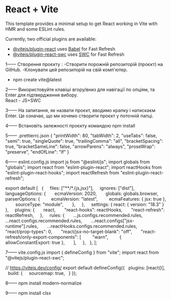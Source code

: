 # React + Vite

This template provides a minimal setup to get React working in Vite with HMR and some ESLint rules.

Currently, two official plugins are available:

- [@vitejs/plugin-react](https://github.com/vitejs/vite-plugin-react/blob/main/packages/plugin-react/README.md) uses [Babel](https://babeljs.io/) for Fast Refresh
- [@vitejs/plugin-react-swc](https://github.com/vitejs/vite-plugin-react-swc) uses [SWC](https://swc.rs/) for Fast Refresh

<!-- ============================================== -->

1—— Створення проєкту :
-Створити порожній репозиторій (проєкт) на GitHub.
-Клонувати цей репозиторій на свій комп'ютер.

- npm create vite@latest

2—— Використовуйте клавіші вгору/вниз для навігації по опціям, та Enter для підтвердження вибору.  
React - JS+SWC

3—— На запитання, як назвати проєкт, вводимо крапку і натискаєм Enter. Це означає, що ми хочемо створити проєкт у поточній папці.

4—— Встановіть залежності проєкту командою npm install

5—— .prettierrc.json
{
"printWidth": 80,
"tabWidth": 2,
"useTabs": false,
"semi": true,
"singleQuote": true,
"trailingComma": "all",
"bracketSpacing": true,
"bracketSameLine": false,
"arrowParens": "always",
"proseWrap": "preserve",
"endOfLine": "lf"
}

6—— eslint.config.js
import js from "@eslint/js";
import globals from "globals";
import react from "eslint-plugin-react";
import reactHooks from "eslint-plugin-react-hooks";
import reactRefresh from "eslint-plugin-react-refresh";

export default [
  {
    files: ["**/*.{js,jsx}"],
    ignores: ["dist"],
    languageOptions: {
      ecmaVersion: 2020,
      globals: globals.browser,
      parserOptions: {
        ecmaVersion: "latest",
        ecmaFeatures: { jsx: true },
        sourceType: "module",
      },
    },
    settings: { react: { version: "18.3" } },
    plugins: {
      react,
      "react-hooks": reactHooks,
      "react-refresh": reactRefresh,
    },
    rules: {
      ...js.configs.recommended.rules,
      ...react.configs.recommended.rules,
      ...react.configs["jsx-runtime"].rules,
      ...reactHooks.configs.recommended.rules,
      "react/prop-types": 0,
      "react/jsx-no-target-blank": "off",
      "react-refresh/only-export-components": [
        "warn",
        { allowConstantExport: true },
      ],
    },
  },
];

7—— vite.config.js
import { defineConfig } from "vite";
import react from "@vitejs/plugin-react-swc";

// https://vitejs.dev/config/
export default defineConfig({
  plugins: [react()],
  build: {
    sourcemap: true,
  }
});

8—— npm install modern-normalize

9—— npm install clsx

<!-- ============================== -->
